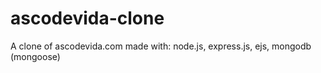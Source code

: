# ascodevida-clone
A clone of ascodevida.com made with:   node.js, express.js, ejs, mongodb (mongoose)
